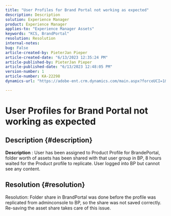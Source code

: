```yaml
---
title: "User Profiles for Brand Portal not working as expected"
description: Description
solution: Experience Manager
product: Experience Manager
applies-to: "Experience Manager Assets"
keywords: "KCS, BrandPortal"
resolution: Resolution
internal-notes: 
bug: False
article-created-by: PieterJan Pieper
article-created-date: "6/13/2023 12:35:24 PM"
article-published-by: PieterJan Pieper
article-published-date: "6/13/2023 12:48:05 PM"
version-number: 1
article-number: KA-22298
dynamics-url: "https://adobe-ent.crm.dynamics.com/main.aspx?forceUCI=1&pagetype=entityrecord&etn=knowledgearticle&id=ca3739c0-e609-ee11-8f6e-6045bd006149"

---
```

# User Profiles for Brand Portal not working as expected

## Description {#description}


<b>Description</b> : User has been assigned to Product Profile for BrandePortal, folder worth of assets has been shared with that user group in BP, 8 hours waited for the Product profile to replicate. User logged into BP but cannot see any content.


## Resolution {#resolution}


Resolution: Folder share in BrandPortal was done before the profile was replicated from adminconsole to BP, so the share was not saved correctly. Re-saving the asset share takes care of this issue.
